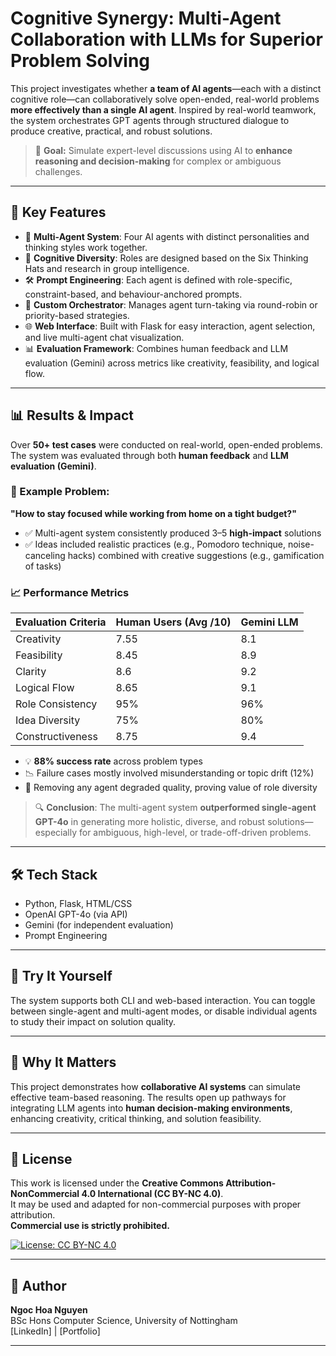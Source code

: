 # Cognitive Synergy: Multi-Agent Collaboration with LLMs for Superior Problem Solving

This project investigates whether **a team of AI agents**—each with a distinct cognitive role—can collaboratively solve open-ended, real-world problems **more effectively than a single AI agent**. Inspired by real-world teamwork, the system orchestrates GPT agents through structured dialogue to produce creative, practical, and robust solutions.


> 🧠 **Goal:** Simulate expert-level discussions using AI to **enhance reasoning and decision-making** for complex or ambiguous challenges.

---

## 🚀 Key Features

- 🤖 **Multi-Agent System**: Four AI agents with distinct personalities and thinking styles work together.
- 🧠 **Cognitive Diversity**: Roles are designed based on the Six Thinking Hats and research in group intelligence.
- 🛠️ **Prompt Engineering**: Each agent is defined with role-specific, constraint-based, and behaviour-anchored prompts.
- 🔁 **Custom Orchestrator**: Manages agent turn-taking via round-robin or priority-based strategies.
- 🌐 **Web Interface**: Built with Flask for easy interaction, agent selection, and live multi-agent chat visualization.
- 📊 **Evaluation Framework**: Combines human feedback and LLM evaluation (Gemini) across metrics like creativity, feasibility, and logical flow.

---
## 📊 Results & Impact

Over **50+ test cases** were conducted on real-world, open-ended problems. The system was evaluated through both **human feedback** and **LLM evaluation (Gemini)**.

### 🏁 Example Problem:  
**"How to stay focused while working from home on a tight budget?"**

- ✅ Multi-agent system consistently produced 3–5 **high-impact** solutions  
- ✅ Ideas included realistic practices (e.g., Pomodoro technique, noise-canceling hacks) combined with creative suggestions (e.g., gamification of tasks)

### 📈 Performance Metrics

| Evaluation Criteria       | Human Users (Avg /10) | Gemini LLM |
|--------------------------|------------------------|------------|
| Creativity               | 7.55                   | 8.1        |
| Feasibility              | 8.45                   | 8.9        |
| Clarity                  | 8.6                    | 9.2        |
| Logical Flow             | 8.65                   | 9.1        |
| Role Consistency         | 95%                    | 96%        |
| Idea Diversity           | 75%                    | 80%        |
| Constructiveness         | 8.75                   | 9.4        |

- 💡 **88% success rate** across problem types
- 📉 Failure cases mostly involved misunderstanding or topic drift (12%)
- 📌 Removing any agent degraded quality, proving value of role diversity

> 🔍 **Conclusion**: The multi-agent system **outperformed single-agent GPT-4o** in generating more holistic, diverse, and robust solutions—especially for ambiguous, high-level, or trade-off-driven problems.

---

## 🛠️ Tech Stack

- Python, Flask, HTML/CSS
- OpenAI GPT-4o (via API)
- Gemini (for independent evaluation)
- Prompt Engineering

---

## 🧪 Try It Yourself

The system supports both CLI and web-based interaction. You can toggle between single-agent and multi-agent modes, or disable individual agents to study their impact on solution quality.

---

## 📌 Why It Matters

This project demonstrates how **collaborative AI systems** can simulate effective team-based reasoning. The results open up pathways for integrating LLM agents into **human decision-making environments**, enhancing creativity, critical thinking, and solution feasibility.

---
## 📄 License

This work is licensed under the **Creative Commons Attribution-NonCommercial 4.0 International (CC BY-NC 4.0)**.  
It may be used and adapted for non-commercial purposes with proper attribution.  
**Commercial use is strictly prohibited.**

[![License: CC BY-NC 4.0](https://img.shields.io/badge/License-CC%20BY--NC%204.0-lightgrey.svg)](https://creativecommons.org/licenses/by-nc/4.0/)

---

## 📄 Author

**Ngoc Hoa Nguyen**  
BSc Hons Computer Science, University of Nottingham  
[LinkedIn] | [Portfolio] 


---

